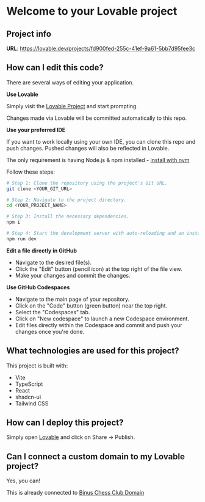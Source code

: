 # Welcome to your Lovable project

## Project info

**URL**: https://lovable.dev/projects/fd900fed-255c-41ef-9a61-5bb7d95fee3c

## How can I edit this code?

There are several ways of editing your application.

**Use Lovable**

Simply visit the [Lovable Project](https://lovable.dev/projects/fd900fed-255c-41ef-9a61-5bb7d95fee3c) and start prompting.

Changes made via Lovable will be committed automatically to this repo.

**Use your preferred IDE**

If you want to work locally using your own IDE, you can clone this repo and push changes. Pushed changes will also be reflected in Lovable.

The only requirement is having Node.js & npm installed - [install with nvm](https://github.com/nvm-sh/nvm#installing-and-updating)

Follow these steps:

```sh
# Step 1: Clone the repository using the project's Git URL.
git clone <YOUR_GIT_URL>

# Step 2: Navigate to the project directory.
cd <YOUR_PROJECT_NAME>

# Step 3: Install the necessary dependencies.
npm i

# Step 4: Start the development server with auto-reloading and an instant preview.
npm run dev
```

**Edit a file directly in GitHub**

- Navigate to the desired file(s).
- Click the "Edit" button (pencil icon) at the top right of the file view.
- Make your changes and commit the changes.

**Use GitHub Codespaces**

- Navigate to the main page of your repository.
- Click on the "Code" button (green button) near the top right.
- Select the "Codespaces" tab.
- Click on "New codespace" to launch a new Codespace environment.
- Edit files directly within the Codespace and commit and push your changes once you're done.

## What technologies are used for this project?

This project is built with:

- Vite
- TypeScript
- React
- shadcn-ui
- Tailwind CSS

## How can I deploy this project?

Simply open [Lovable](https://lovable.dev/projects/fd900fed-255c-41ef-9a61-5bb7d95fee3c) and click on Share -> Publish.

## Can I connect a custom domain to my Lovable project?

Yes, you can!

This is already connected to [Binus Chess Club Domain](https://binuschess.club)
